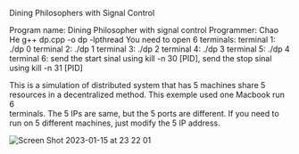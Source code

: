Dining Philosophers with Signal Control

Program name: Dining Philosopher with signal control
Programmer: Chao He 
g++ dp.cpp -o dp -lpthread
You need to open 6 terminals:
terminal 1: ./dp 0 
terminal 2: ./dp 1 
terminal 3: ./dp 2 
terminal 4: ./dp 3 
terminal 5: ./dp 4 
terminal 6: send the start sinal using kill -n 30 [PID], send the stop sinal using kill -n 31 [PID]

This is a simulation of distributed system that has 5 machines share 5 resources in a decentralized method. This exemple used one Macbook run 6  
  terminals. 
The 5 IPs are same, but the 5 ports are different. If you need to run on 5 different machines, just modify the 5 IP address.


![Screen Shot 2023-01-15 at 23 22 01](https://user-images.githubusercontent.com/56700281/212550977-bb04d726-8e23-4a5a-8612-ae74be147009.png)
